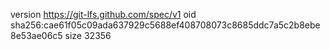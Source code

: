 version https://git-lfs.github.com/spec/v1
oid sha256:cae61f05c09ada637929c5688ef408708073c8685ddc7a5c2b8ebe8e53ae06c5
size 32356
